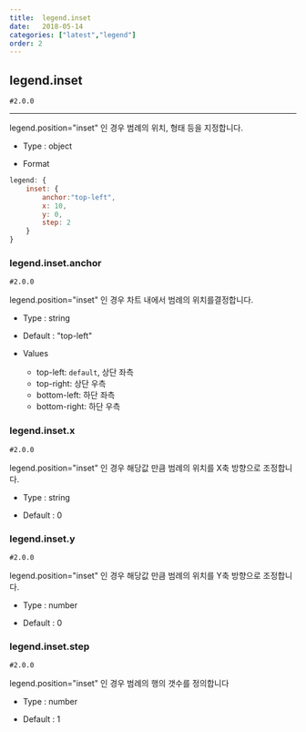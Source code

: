 ```yaml
---
title:  legend.inset
date:   2018-05-14
categories: ["latest","legend"]
order: 2
---
```


## legend.inset

`#2.0.0`

---

legend.position="inset" 인 경우 범례의 위치, 형태 등을 지정합니다.

* Type : object

* Format
```javascript
legend: {
    inset: {
        anchor:"top-left",
        x: 10,
        y: 0,
        step: 2
    }
}
```

### legend.inset.anchor

`#2.0.0`

legend.position="inset" 인 경우 차트 내에서 범례의 위치를 ​​결정합니다.

* Type : string

* Default : "top-left"

* Values

	* top-left: `default`, 상단 좌측
	* top-right: 상단 우측
	* bottom-left: 하단 좌측
	* bottom-right: 하단 우측

### legend.inset.x

`#2.0.0`

legend.position="inset" 인 경우 해당값 만큼 범례의 위치를 X축 방향으로 조정합니다.

* Type : string

* Default : 0

### legend.inset.y

`#2.0.0`

legend.position="inset" 인 경우 해당값 만큼 범례의 위치를 Y축 방향으로 조정합니다.

* Type : number

* Default : 0

### legend.inset.step

`#2.0.0`

legend.position="inset" 인 경우 범례의 행의 갯수를 정의합니다 

* Type : number

* Default : 1

